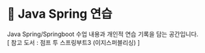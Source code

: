 # 📍 Java Spring 연습
Java Spring/Springboot 수업 내용과 개인적 연습 기록을 담는 공간입니다.<br>
[ 참고 도서 : 점프 투 스프링부트3 (이지스퍼블리싱) ]
